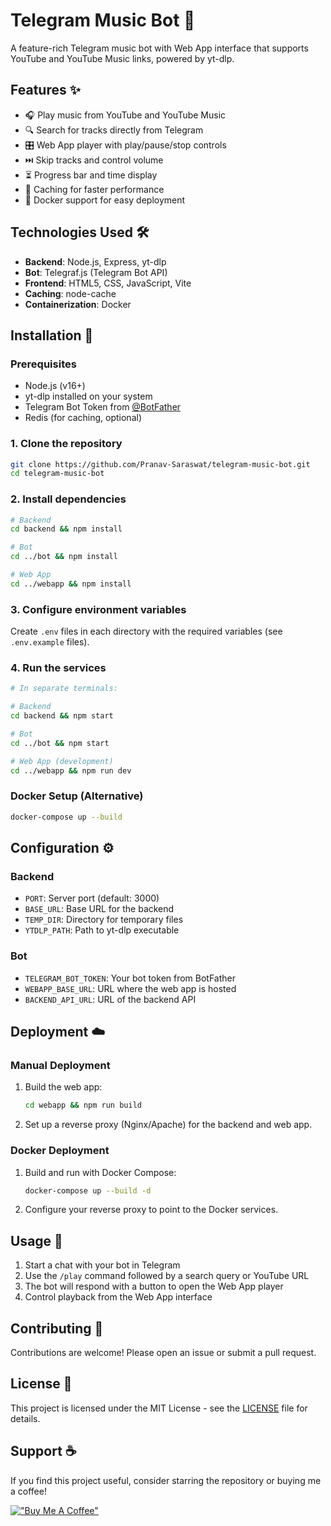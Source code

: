# Telegram Music Bot 🎵

A feature-rich Telegram music bot with Web App interface that supports YouTube and YouTube Music links, powered by yt-dlp.

<!-- ![Demo Screenshot](demo-screenshot.png) -->

## Features ✨

- 🎧 Play music from YouTube and YouTube Music
- 🔍 Search for tracks directly from Telegram
- 🎛️ Web App player with play/pause/stop controls
- ⏭️ Skip tracks and control volume
- ⏳ Progress bar and time display
- 🔄 Caching for faster performance
- 🐳 Docker support for easy deployment

## Technologies Used 🛠️

- **Backend**: Node.js, Express, yt-dlp
- **Bot**: Telegraf.js (Telegram Bot API)
- **Frontend**: HTML5, CSS, JavaScript, Vite
- **Caching**: node-cache
- **Containerization**: Docker

## Installation 🚀

### Prerequisites

- Node.js (v16+)
- yt-dlp installed on your system
- Telegram Bot Token from [@BotFather](https://t.me/BotFather)
- Redis (for caching, optional)

### 1. Clone the repository

```bash
git clone https://github.com/Pranav-Saraswat/telegram-music-bot.git
cd telegram-music-bot
```

### 2. Install dependencies

```bash
# Backend
cd backend && npm install

# Bot
cd ../bot && npm install

# Web App
cd ../webapp && npm install
```

### 3. Configure environment variables

Create `.env` files in each directory with the required variables (see `.env.example` files).

### 4. Run the services

```bash
# In separate terminals:

# Backend
cd backend && npm start

# Bot
cd ../bot && npm start

# Web App (development)
cd ../webapp && npm run dev
```

### Docker Setup (Alternative)

```bash
docker-compose up --build
```

## Configuration ⚙️

### Backend

- `PORT`: Server port (default: 3000)
- `BASE_URL`: Base URL for the backend
- `TEMP_DIR`: Directory for temporary files
- `YTDLP_PATH`: Path to yt-dlp executable

### Bot

- `TELEGRAM_BOT_TOKEN`: Your bot token from BotFather
- `WEBAPP_BASE_URL`: URL where the web app is hosted
- `BACKEND_API_URL`: URL of the backend API

## Deployment ☁️

### Manual Deployment

1. Build the web app:
   ```bash
   cd webapp && npm run build
   ```

2. Set up a reverse proxy (Nginx/Apache) for the backend and web app.

### Docker Deployment

1. Build and run with Docker Compose:
   ```bash
   docker-compose up --build -d
   ```

2. Configure your reverse proxy to point to the Docker services.

## Usage 📱

1. Start a chat with your bot in Telegram
2. Use the `/play` command followed by a search query or YouTube URL
3. The bot will respond with a button to open the Web App player
4. Control playback from the Web App interface

## Contributing 🤝

Contributions are welcome! Please open an issue or submit a pull request.

## License 📄

This project is licensed under the MIT License - see the [LICENSE](LICENSE) file for details.

## Support ☕

If you find this project useful, consider starring the repository or buying me a coffee!

[!["Buy Me A Coffee"](https://www.buymeacoffee.com/assets/img/custom_images/orange_img.png)](https://buymeacoffee.com/pranav_saraswat)
```


